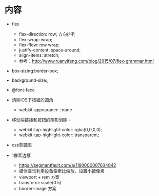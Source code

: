 # 内容
- flex
    - flex-direction: row;  方向排列
    - flex-wrap: wrap;
    - flex-flow: row wrap;
    - justify-content: space-around;
    - align-items: stretch;
    - 参考：http://www.ruanyifeng.com/blog/2015/07/flex-grammar.html
    
- box-sizing:border-box;
- background-size:;
- @font-face

- 清除IOS下按钮的圆角
    - webkit-appearance : none
- 移动端链接和按钮的阴影消除 -
    - webkit-tap-highlight-color: rgba(0,0,0,0);
    - webkit-tap-highlight-color: transparent;
    
    
- css雪碧图

- 1像素边框
    - https://segmentfault.com/a/1190000007604842
    - 媒体查询利用设备像素比缩放，设置小数像素
    - viewport + rem 方案
    - transform: scale(0.5)
    - border-image 方案

